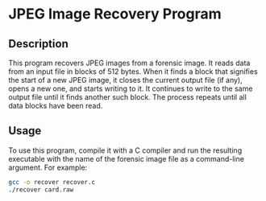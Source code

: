 # JPEG Image Recovery Program

## Description
This program recovers JPEG images from a forensic image. It reads data from an input file in blocks of 512 bytes. When it finds a block that signifies the start of a new JPEG image, it closes the current output file (if any), opens a new one, and starts writing to it. It continues to write to the same output file until it finds another such block. The process repeats until all data blocks have been read.

## Usage
To use this program, compile it with a C compiler and run the resulting executable with the name of the forensic image file as a command-line argument. For example:

```bash
gcc -o recover recover.c
./recover card.raw
